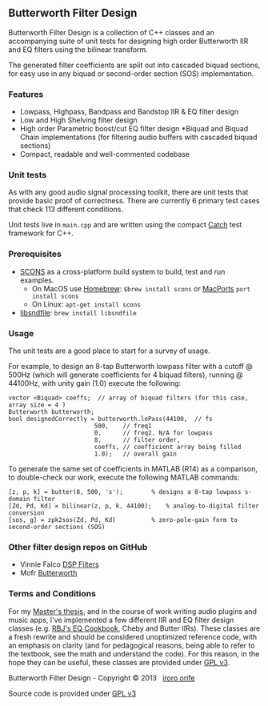 ## Butterworth Filter Design

Butterworth Filter Design is a collection of C++ classes and an accompanying suite of unit tests for designing high order Butterworth IIR and EQ filters using the bilinear transform. 

The generated filter coefficients are split out into cascaded biquad sections, for easy use in any biquad or second-order section (SOS) implementation.

### Features
 * Lowpass, Highpass, Bandpass and Bandstop IIR & EQ filter design 
 * Low and High Shelving filter design
 * High order Parametric boost/cut EQ filter design
 *Biquad and Biquad Chain implementations (for filtering audio buffers with cascaded biquad sections)
 * Compact, readable and well-commented codebase


### Unit tests
As with any good audio signal processing toolkit, there are unit tests that provide basic proof of correctness. There are currently 6 primary test cases that check 113 different conditions.

Unit tests live in `main.cpp` and are written using the compact [Catch](https://github.com/philsquared/Catch) test framework for C++.

### Prerequisites

 * [SCONS](http://scons.org) as a cross-platform build system to build, test and run examples. 
    * On MacOS use [Homebrew](https://brew.sh): `$brew install scons` or [MacPorts](https://www.macports.org) `port install scons`
    * On Linux: `apt-get install scons`
 * [libsndfile](http://www.mega-nerd.com/libsndfile): `brew install libsndfile`

### Usage
The unit tests are a good place to start for a survey of usage. 

For example, to design an 8-tap Butterworth lowpass filter with a cutoff @ 500Hz (which will generate coefficients for 4 biquad filters), running @ 44100Hz, with unity gain (1.0) execute the following:


```
vector <Biquad> coeffs;  // array of biquad filters (for this case, array size = 4 )
Butterworth butterworth;
bool designedCorrectly = butterworth.loPass(44100,  // fs
					    500,    // freq1
					    0,      // freq2. N/A for lowpass
					    8, 	    // filter order,
					    coeffs, // coefficient array being filled
					    1.0);   // overall gain
```



To generate the same set of coefficients in MATLAB (R14) as a comparison, to double-check our work, execute the following MATLAB commands:

```
[z, p, k] = butter(8, 500, 's');		% designs a 8-tap lowpass s-domain filter
[Zd, Pd, Kd] = bilinear(z, p, k, 44100);	% analog-to-digital filter conversion
[sos, g] = zpk2sos(Zd, Pd, Kd)			% zero-pole-gain form to second-order sections (SOS)
```

												

### Other filter design repos on GitHub
* Vinnie Falco	[DSP Filters](https://github.com/vinniefalco/DSPFilters)
* Mofr	[Butterworth](https://github.com/mofr/Butterworth)

### Terms and Conditions
For my [Master's thesis](https://github.com/ruohoruotsi/Riddim), and in the course of work writing audio plugins and music apps, I've implemented a few different IIR and EQ filter design classes (e.g. [RBJ's EQ Cookbook](http://www.musicdsp.org/files/Audio-EQ-Cookbook.txt), Cheby and Butter IIRs). These classes are a fresh rewrite and should be considered unoptimized reference code, with an emphasis on clarity (and for pedagogical reasons, being able to refer to the textbook, see the math and understand the code). For this reason, in the hope they can be useful, these classes are provided under [GPL v3](http://www.gnu.org/licenses/gpl.html). 

Butterworth Filter Design - Copyright © 2013 &nbsp; [iroro orife](http://github.com/ruohoruotsi)

Source code is provided under [GPL v3](http://www.gnu.org/licenses/gpl.html)
